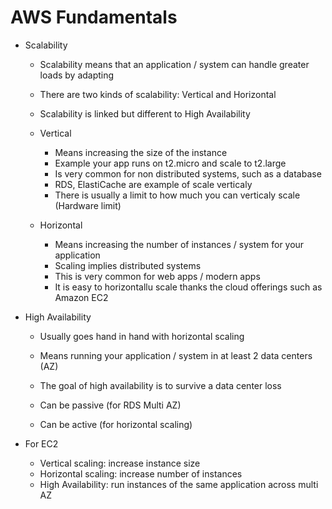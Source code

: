 # AWS Fundamentals

  - Scalability
    - Scalability means that an application / system can handle greater loads by adapting
    - There are two kinds of scalability: Vertical and Horizontal
    - Scalability is linked but different to High Availability

    - Vertical
      - Means increasing the size of the instance
      - Example your app runs on t2.micro and scale to t2.large
      - Is very common for non distributed systems, such as a database
      - RDS, ElastiCache are example of scale verticaly
      - There is usually a limit to how much you can verticaly scale (Hardware limit)
      
    - Horizontal
      - Means increasing the number of instances / system for your application
      - Scaling implies distributed systems
      - This is very common for web apps / modern apps
      - It is easy to horizontallu scale thanks the cloud offerings such as Amazon EC2
  
  - High Availability 
    - Usually goes hand in hand with horizontal scaling
    - Means running your application / system in at least 2 data centers (AZ)
    - The goal of high availability is to survive a data center loss

    - Can be passive (for RDS Multi AZ)
    - Can be active (for horizontal scaling)

  - For EC2
    - Vertical scaling: increase instance size
    - Horizontal scaling: increase number of instances
    - High Availability: run instances of the same application across multi AZ 

